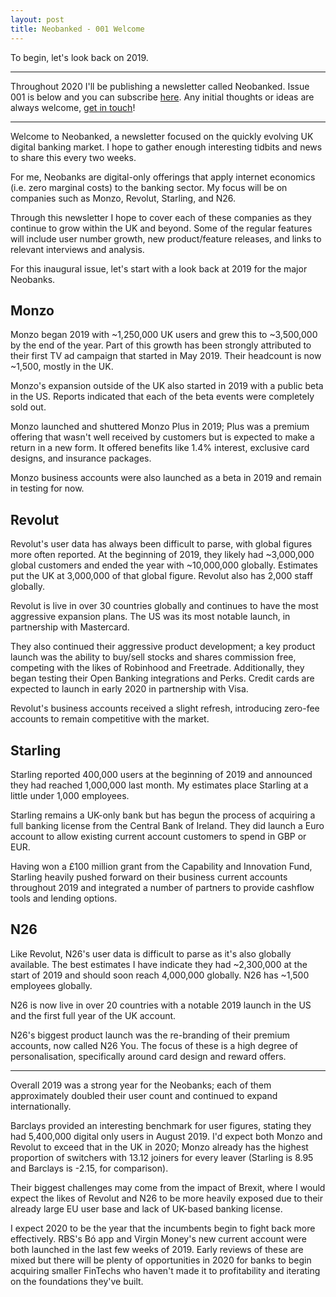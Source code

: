 ```yaml
---
layout: post
title: Neobanked - 001 Welcome
---
```


To begin, let's look back on 2019.

---

Throughout 2020 I'll be publishing a newsletter called Neobanked. Issue 001 is below and you can subscribe [here](https://neobanked.substack.com). Any initial thoughts or ideas are always welcome, [get in touch](murdo.connochie@gmail.com)!

---

Welcome to Neobanked, a newsletter focused on the quickly evolving UK digital banking market. I hope to gather enough interesting tidbits and news to share this every two weeks.

For me, Neobanks are digital-only offerings that apply internet economics (i.e. zero marginal costs) to the banking sector. My focus will be on companies such as Monzo, Revolut, Starling, and N26. 

Through this newsletter I hope to cover each of these companies as they continue to grow within the UK and beyond. Some of the regular features will include user number growth, new product/feature releases, and links to relevant interviews and analysis.

For this inaugural issue, let's start with a look back at 2019 for the major Neobanks.

## Monzo
Monzo began 2019 with ~1,250,000 UK users and grew this to ~3,500,000 by the end of the year. Part of this growth has been strongly attributed to their first TV ad campaign that started in May 2019. Their headcount is now ~1,500, mostly in the UK.

Monzo's expansion outside of the UK also started in 2019 with a public beta in the US. Reports indicated that each of the beta events were completely sold out.

Monzo launched and shuttered Monzo Plus in 2019; Plus was a premium offering that wasn't well received by customers but is expected to make a return in a new form. It offered benefits like 1.4% interest, exclusive card designs, and  insurance packages.

Monzo business accounts were also launched as a beta in 2019 and remain in testing for now.

## Revolut
Revolut's user data has always been difficult to parse, with global figures more often reported. At the beginning of 2019, they likely had ~3,000,000 global customers and ended the year with ~10,000,000 globally. Estimates put the UK at 3,000,000 of that global figure. Revolut also has 2,000 staff globally.

Revolut is live in over 30 countries globally and continues to have the most aggressive expansion plans. The US was its most notable launch, in partnership with Mastercard. 

They also continued their aggressive product development; a key product launch was the ability to buy/sell stocks and shares commission free, competing with the likes of Robinhood and Freetrade. Additionally, they began testing their Open Banking integrations and Perks. Credit cards are expected to launch in early 2020 in partnership with Visa.

Revolut's business accounts received a slight refresh, introducing zero-fee accounts to remain competitive with the market.

## Starling
Starling reported 400,000 users at the beginning of 2019 and announced they had reached 1,000,000 last month. My estimates place Starling at a little under 1,000 employees.

Starling remains a UK-only bank but has begun the process of acquiring a full banking license from the Central Bank of Ireland. They did launch a Euro account to allow existing current account customers to spend in GBP or EUR.

Having won a £100 million grant from the Capability and Innovation Fund, Starling heavily pushed forward on their business current accounts throughout 2019 and integrated a number of partners to provide cashflow tools and lending options.

## N26
Like Revolut, N26's user data is difficult to parse as it's also globally available. The best estimates I have indicate they had ~2,300,000 at the start of 2019 and should soon reach 4,000,000 globally. N26 has ~1,500 employees globally.

N26 is now live in over 20 countries with a notable 2019 launch in the US and the first full year of the UK account. 

N26's biggest product launch was the re-branding of their premium accounts, now called N26 You. The focus of these is a high degree of personalisation, specifically around card design and reward offers.

---

Overall 2019 was a strong year for the Neobanks; each of them approximately doubled their user count and continued to expand internationally. 

Barclays provided an interesting benchmark for user figures, stating they had 5,400,000 digital only users in August 2019. I'd expect both Monzo and Revolut to exceed that in the UK in 2020; Monzo already has the highest proportion of switchers with 13.12 joiners for every leaver (Starling is 8.95 and Barclays is -2.15, for comparison).

Their biggest challenges may come from the impact of Brexit, where I would expect the likes of Revolut and N26 to be more heavily exposed due to their already large EU user base and lack of UK-based banking license. 

I expect 2020 to be the year that the incumbents begin to fight back more effectively. RBS's Bó app and Virgin Money's new current account were both launched in the last few weeks of 2019. Early reviews of these are mixed but there will be plenty of opportunities in 2020 for banks to begin acquiring smaller FinTechs who haven't made it to profitability and iterating on the foundations they've built.
